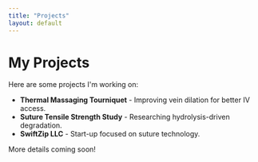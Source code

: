 ```yaml
---
title: "Projects"
layout: default
---
```


# My Projects

Here are some projects I'm working on:

- **Thermal Massaging Tourniquet** - Improving vein dilation for better IV access.
- **Suture Tensile Strength Study** - Researching hydrolysis-driven degradation.
- **SwiftZip LLC** - Start-up focused on suture technology.

More details coming soon!
